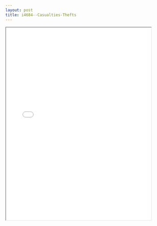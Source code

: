 ```yaml
---
layout: post
title: i4684--Casualties-Thefts
---
```


<div class="pdf-container">
<iframe src="/ea/_pdf-2-md/i4684--Casualties-Thefts.pdf" height="600" width="90%" allowFullScreen="true"></iframe>
</div>

